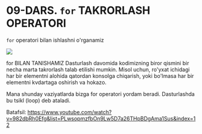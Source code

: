# 09-DARS. `for` TAKRORLASH OPERATORI
`for` operatori bilan ishlashni o'rganamiz

![](https://gblobscdn.gitbook.com/assets%2F-MGbkqs1tROquIT6oqUs%2F-Mc-5yGQPZTBaGoehQdL%2F-Mc-7xpq4Puu3KEjmT0R%2FSD_YT_TG_logo_mini.png?alt=media&token=929fe67b-ec12-4f63-b33e-e9c5e3d8ad09)

for BILAN TANISHAMIZ
Dasturlash davomida kodimizning biror qismini bir necha marta takrorlash talab etilishi mumkin. Misol uchun, ro'yxat ichidagi har bir elementni alohida qatordan konsolga chiqarish, yoki bo'lmasa har bir elementni kvdartaga oshirish va hokazo.

Mana shunday vaziyatlarda bizga for operatori yordam beradi. Dasturlashda bu tsikl (loop) deb ataladi.

Batafsil: https://www.youtube.com/watch?v=982dbRh0Efg&list=PLwsopmzfbOn9Lw5D7a26THpBDgAma1Sus&index=12
